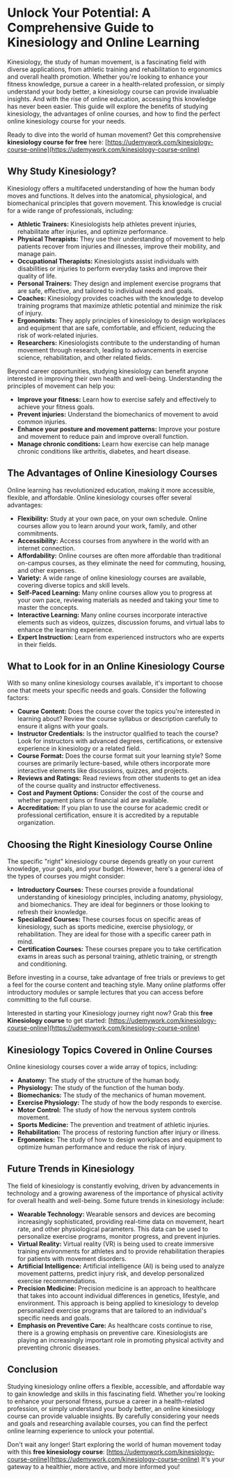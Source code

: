 # Unlock Your Potential: A Comprehensive Guide to Kinesiology and Online Learning

Kinesiology, the study of human movement, is a fascinating field with diverse applications, from athletic training and rehabilitation to ergonomics and overall health promotion. Whether you're looking to enhance your fitness knowledge, pursue a career in a health-related profession, or simply understand your body better, a kinesiology course can provide invaluable insights. And with the rise of online education, accessing this knowledge has never been easier. This guide will explore the benefits of studying kinesiology, the advantages of online courses, and how to find the perfect online kinesiology course for your needs.

Ready to dive into the world of human movement? Get this comprehensive **kinesiology course for free** here: [https://udemywork.com/kinesiology-course-online](https://udemywork.com/kinesiology-course-online)

## Why Study Kinesiology?

Kinesiology offers a multifaceted understanding of how the human body moves and functions. It delves into the anatomical, physiological, and biomechanical principles that govern movement. This knowledge is crucial for a wide range of professionals, including:

*   **Athletic Trainers:** Kinesiologists help athletes prevent injuries, rehabilitate after injuries, and optimize performance.
*   **Physical Therapists:** They use their understanding of movement to help patients recover from injuries and illnesses, improve their mobility, and manage pain.
*   **Occupational Therapists:** Kinesiologists assist individuals with disabilities or injuries to perform everyday tasks and improve their quality of life.
*   **Personal Trainers:** They design and implement exercise programs that are safe, effective, and tailored to individual needs and goals.
*   **Coaches:** Kinesiology provides coaches with the knowledge to develop training programs that maximize athletic potential and minimize the risk of injury.
*   **Ergonomists:** They apply principles of kinesiology to design workplaces and equipment that are safe, comfortable, and efficient, reducing the risk of work-related injuries.
*   **Researchers:** Kinesiologists contribute to the understanding of human movement through research, leading to advancements in exercise science, rehabilitation, and other related fields.

Beyond career opportunities, studying kinesiology can benefit anyone interested in improving their own health and well-being. Understanding the principles of movement can help you:

*   **Improve your fitness:** Learn how to exercise safely and effectively to achieve your fitness goals.
*   **Prevent injuries:** Understand the biomechanics of movement to avoid common injuries.
*   **Enhance your posture and movement patterns:** Improve your posture and movement to reduce pain and improve overall function.
*   **Manage chronic conditions:** Learn how exercise can help manage chronic conditions like arthritis, diabetes, and heart disease.

## The Advantages of Online Kinesiology Courses

Online learning has revolutionized education, making it more accessible, flexible, and affordable. Online kinesiology courses offer several advantages:

*   **Flexibility:** Study at your own pace, on your own schedule. Online courses allow you to learn around your work, family, and other commitments.
*   **Accessibility:** Access courses from anywhere in the world with an internet connection.
*   **Affordability:** Online courses are often more affordable than traditional on-campus courses, as they eliminate the need for commuting, housing, and other expenses.
*   **Variety:** A wide range of online kinesiology courses are available, covering diverse topics and skill levels.
*   **Self-Paced Learning:** Many online courses allow you to progress at your own pace, reviewing materials as needed and taking your time to master the concepts.
*   **Interactive Learning:** Many online courses incorporate interactive elements such as videos, quizzes, discussion forums, and virtual labs to enhance the learning experience.
*   **Expert Instruction:** Learn from experienced instructors who are experts in their fields.

## What to Look for in an Online Kinesiology Course

With so many online kinesiology courses available, it's important to choose one that meets your specific needs and goals. Consider the following factors:

*   **Course Content:** Does the course cover the topics you're interested in learning about? Review the course syllabus or description carefully to ensure it aligns with your goals.
*   **Instructor Credentials:** Is the instructor qualified to teach the course? Look for instructors with advanced degrees, certifications, or extensive experience in kinesiology or a related field.
*   **Course Format:** Does the course format suit your learning style? Some courses are primarily lecture-based, while others incorporate more interactive elements like discussions, quizzes, and projects.
*   **Reviews and Ratings:** Read reviews from other students to get an idea of the course quality and instructor effectiveness.
*   **Cost and Payment Options:** Consider the cost of the course and whether payment plans or financial aid are available.
*   **Accreditation:** If you plan to use the course for academic credit or professional certification, ensure it is accredited by a reputable organization.

## Choosing the Right Kinesiology Course Online

The specific "right" kinesiology course depends greatly on your current knowledge, your goals, and your budget. However, here's a general idea of the types of courses you might consider:

*   **Introductory Courses:** These courses provide a foundational understanding of kinesiology principles, including anatomy, physiology, and biomechanics. They are ideal for beginners or those looking to refresh their knowledge.
*   **Specialized Courses:** These courses focus on specific areas of kinesiology, such as sports medicine, exercise physiology, or rehabilitation. They are ideal for those with a specific career path in mind.
*   **Certification Courses:** These courses prepare you to take certification exams in areas such as personal training, athletic training, or strength and conditioning.

Before investing in a course, take advantage of free trials or previews to get a feel for the course content and teaching style. Many online platforms offer introductory modules or sample lectures that you can access before committing to the full course.

Interested in starting your Kinesiology journey right now? Grab this **free Kinesiology course** to get started: [https://udemywork.com/kinesiology-course-online](https://udemywork.com/kinesiology-course-online)

## Kinesiology Topics Covered in Online Courses

Online kinesiology courses cover a wide array of topics, including:

*   **Anatomy:** The study of the structure of the human body.
*   **Physiology:** The study of the function of the human body.
*   **Biomechanics:** The study of the mechanics of human movement.
*   **Exercise Physiology:** The study of how the body responds to exercise.
*   **Motor Control:** The study of how the nervous system controls movement.
*   **Sports Medicine:** The prevention and treatment of athletic injuries.
*   **Rehabilitation:** The process of restoring function after injury or illness.
*   **Ergonomics:** The study of how to design workplaces and equipment to optimize human performance and reduce the risk of injury.

## Future Trends in Kinesiology

The field of kinesiology is constantly evolving, driven by advancements in technology and a growing awareness of the importance of physical activity for overall health and well-being. Some future trends in kinesiology include:

*   **Wearable Technology:** Wearable sensors and devices are becoming increasingly sophisticated, providing real-time data on movement, heart rate, and other physiological parameters. This data can be used to personalize exercise programs, monitor progress, and prevent injuries.
*   **Virtual Reality:** Virtual reality (VR) is being used to create immersive training environments for athletes and to provide rehabilitation therapies for patients with movement disorders.
*   **Artificial Intelligence:** Artificial intelligence (AI) is being used to analyze movement patterns, predict injury risk, and develop personalized exercise recommendations.
*   **Precision Medicine:** Precision medicine is an approach to healthcare that takes into account individual differences in genetics, lifestyle, and environment. This approach is being applied to kinesiology to develop personalized exercise programs that are tailored to an individual's specific needs and goals.
*   **Emphasis on Preventive Care:** As healthcare costs continue to rise, there is a growing emphasis on preventive care. Kinesiologists are playing an increasingly important role in promoting physical activity and preventing chronic diseases.

## Conclusion

Studying kinesiology online offers a flexible, accessible, and affordable way to gain knowledge and skills in this fascinating field. Whether you're looking to enhance your personal fitness, pursue a career in a health-related profession, or simply understand your body better, an online kinesiology course can provide valuable insights. By carefully considering your needs and goals and researching available courses, you can find the perfect online learning experience to unlock your potential.

Don't wait any longer! Start exploring the world of human movement today with this **free kinesiology course**: [https://udemywork.com/kinesiology-course-online](https://udemywork.com/kinesiology-course-online) It's your gateway to a healthier, more active, and more informed you!
